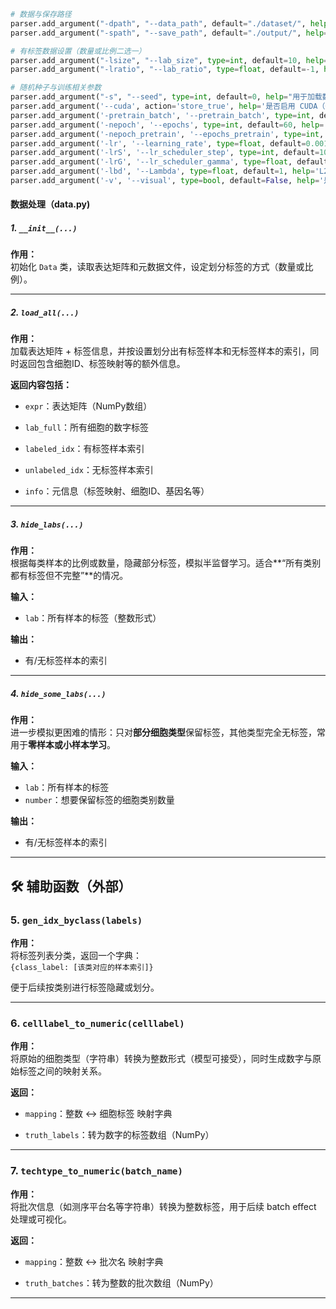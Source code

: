 ```python
# 数据与保存路径
parser.add_argument("-dpath", "--data_path", default="./dataset/", help="数据集文件夹路径")
parser.add_argument("-spath", "--save_path", default="./output/", help="输出目录路径")

# 有标签数据设置（数量或比例二选一）
parser.add_argument("-lsize", "--lab_size", type=int, default=10, help="每类细胞的有标签样本数（默认：10）")
parser.add_argument("-lratio", "--lab_ratio", type=float, default=-1, help="每类细胞的有标签样本比例（默认：-1，不启用）")

# 随机种子与训练相关参数
parser.add_argument("-s", "--seed", type=int, default=0, help="用于加载数据的随机种子（默认：0）")
parser.add_argument('--cuda', action='store_true', help='是否启用 CUDA（GPU）')
parser.add_argument('-pretrain_batch', '--pretrain_batch', type=int, default=100, help="预训练时的批大小（默认：100）")
parser.add_argument('-nepoch', '--epochs', type=int, default=60, help='训练轮数（默认：60）')
parser.add_argument('-nepoch_pretrain', '--epochs_pretrain', type=int, default=50, help='预训练轮数（默认：50）')
parser.add_argument('-lr', '--learning_rate', type=float, default=0.001, help='学习率（默认：0.001）')
parser.add_argument('-lrS', '--lr_scheduler_step', type=int, default=10, help='学习率调度 step（默认：10）')
parser.add_argument('-lrG', '--lr_scheduler_gamma', type=float, default=0.5, help='学习率调度 gamma（默认：0.5）')
parser.add_argument('-lbd', '--Lambda', type=float, default=1, help='L2 正则化权重（默认：1）')
parser.add_argument('-v', '--visual', type=bool, default=False, help='是否可视化结果（默认：False）')
```

#### 数据处理（data.py)


##### 1. `__init__(...)`

**作用：**  
初始化 `Data` 类，读取表达矩阵和元数据文件，设定划分标签的方式（数量或比例）。

---

##### 2. `load_all(...)`

**作用：**  
加载表达矩阵 + 标签信息，并按设置划分出有标签样本和无标签样本的索引，同时返回包含细胞ID、标签映射等的额外信息。

**返回内容包括：**

- `expr`：表达矩阵（NumPy数组）
    
- `lab_full`：所有细胞的数字标签
    
- `labeled_idx`：有标签样本索引
    
- `unlabeled_idx`：无标签样本索引
    
- `info`：元信息（标签映射、细胞ID、基因名等）
    

---

##### 3. `hide_labs(...)`

**作用：**  
根据每类样本的比例或数量，隐藏部分标签，模拟半监督学习。适合**“所有类别都有标签但不完整”**的情况。

**输入：**

- `lab`：所有样本的标签（整数形式）
    

**输出：**

- 有/无标签样本的索引
    

---

##### 4. `hide_some_labs(...)`

**作用：**  
进一步模拟更困难的情形：只对**部分细胞类型**保留标签，其他类型完全无标签，常用于**零样本或小样本学习**。

**输入：**

- `lab`：所有样本的标签   
- `number`：想要保留标签的细胞类别数量    

**输出：**

- 有/无标签样本的索引
    

---

## 🛠️ 辅助函数（外部）

### 5. `gen_idx_byclass(labels)`

**作用：**  
将标签列表分类，返回一个字典：  
`{class_label: [该类对应的样本索引]}`

便于后续按类别进行标签隐藏或划分。

---

### 6. `celllabel_to_numeric(celllabel)`

**作用：**  
将原始的细胞类型（字符串）转换为整数形式（模型可接受），同时生成数字与原始标签之间的映射关系。

**返回：**

- `mapping`：整数 ↔ 细胞标签 映射字典
    
- `truth_labels`：转为数字的标签数组（NumPy）
    

---

### 7. `techtype_to_numeric(batch_name)`

**作用：**  
将批次信息（如测序平台名等字符串）转换为整数标签，用于后续 batch effect 处理或可视化。

**返回：**

- `mapping`：整数 ↔ 批次名 映射字典
    
- `truth_batches`：转为整数的批次数组（NumPy）
    

---

